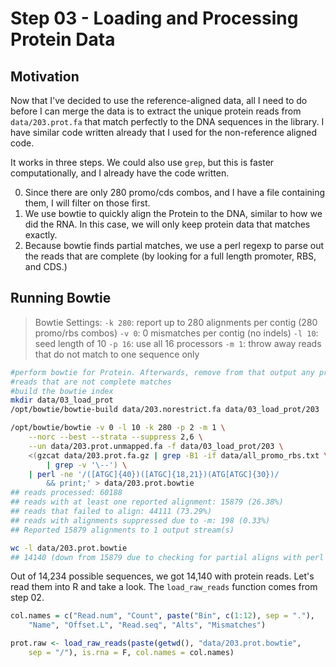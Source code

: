 <link href="http://kevinburke.bitbucket.org/markdowncss/markdown.css" rel="stylesheet"></link>



# Step 03 - Loading and Processing Protein Data

## Motivation

Now that I've decided to use the reference-aligned data, all I need to do before I can merge the data is to extract the unique protein reads from `data/203.prot.fa` that match perfectly to the DNA sequences in the library. I have similar code written already that I used for the non-reference aligned code.

It works in three steps. We could also use `grep`, but this is faster computationally, and I already have the code written.

0. Since there are only 280 promo/cds combos, and I have a file containing
them, I will filter on those first. 
1. We use bowtie to quickly align the Protein to the DNA, similar to how we did the RNA. In this case, we will only keep protein data that matches exactly. 
2. Because bowtie finds partial matches, we use a perl regexp to parse out the reads that are complete (by looking for a full length promoter, RBS, and CDS.)

## Running Bowtie

>Bowtie Settings:
    `-k 280`: report up to 280 alignments per contig (280 promo/rbs combos)
    `-v 0`: 0 mismatches per contig (no indels)
    `-l 10`: seed length of 10
    `-p 16`: use all 16 processors
    `-m 1`: throw away reads that do not match to one sequence only

```bash
#perform bowtie for Protein. Afterwards, remove from that output any protein
#reads that are not complete matches
#build the bowtie index
mkdir data/03_load_prot
/opt/bowtie/bowtie-build data/203.norestrict.fa data/03_load_prot/203

/opt/bowtie/bowtie -v 0 -l 10 -k 280 -p 2 -m 1 \
    --norc --best --strata --suppress 2,6 \
    --un data/203.prot.unmapped.fa -f data/03_load_prot/203 \
    <(gzcat data/203.prot.fa.gz | grep -B1 -if data/all_promo_rbs.txt \
        | grep -v '\--') \
    | perl -ne '/([ATGC]{40})([ATGC]{18,21})(ATG[ATGC]{30})/ 
        && print;' > data/203.prot.bowtie
## reads processed: 60188
## reads with at least one reported alignment: 15879 (26.38%)
## reads that failed to align: 44111 (73.29%)
## reads with alignments suppressed due to -m: 198 (0.33%)
## Reported 15879 alignments to 1 output stream(s)

wc -l data/203.prot.bowtie
## 14140 (down from 15879 due to checking for partial aligns with perl pipe)
```

Out of 14,234 possible sequences, we got 14,140 with protein reads. Let's read
them into R and take a look. The `load_raw_reads` function comes from step 02.



```r
col.names = c("Read.num", "Count", paste("Bin", c(1:12), sep = "."), 
    "Name", "Offset.L", "Read.seq", "Alts", "Mismatches")

prot.raw <- load_raw_reads(paste(getwd(), "data/203.prot.bowtie", 
    sep = "/"), is.rna = F, col.names = col.names)
```








